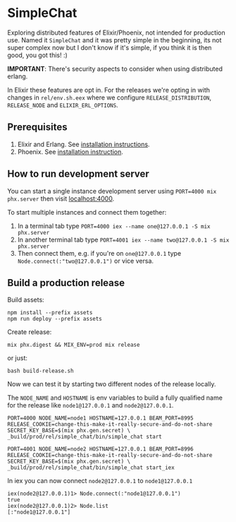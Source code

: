# SimpleChat

Exploring distributed features of Elixir/Phoenix, not intended for production use.
Named it `SimpleChat` and it was pretty simple in the beginning, its not super complex
now but I don't know if it's simple, if you think it is then good, you got this! :)

**IMPORTANT**: There's security aspects to consider when using distributed erlang.

In Elixir these features are opt in. For the releases we're opting in with changes in `rel/env.sh.eex`
where we configure `RELEASE_DISTRIBUTION`, `RELEASE_NODE` and `ELIXIR_ERL_OPTIONS`.

## Prerequisites
1. Elixir and Erlang. See [installation instructions](https://elixir-lang.org/install.html).
2. Phoenix. See [installation instruction](https://hexdocs.pm/phoenix/installation.html).

## How to run development server 
You can start a single instance development server using `PORT=4000 mix phx.server` then
visit [localhost:4000](http://localhost:4000).

To start multiple instances and connect them together:
1. In a terminal tab type `PORT=4000 iex --name one@127.0.0.1 -S mix phx.server`
2. In another terminal tab type `PORT=4001 iex --name two@127.0.0.1 -S mix phx.server`
3. Then connect them, e.g. if you're on `one@127.0.0.1` type `Node.connect(:"two@127.0.0.1")` or vice versa.

## Build a production release

Build assets:
```
npm install --prefix assets
npm run deploy --prefix assets
```
Create release:
```
mix phx.digest && MIX_ENV=prod mix release
```

or just:
```
bash build-release.sh
```

Now we can test it by starting two different nodes of the release locally. 

The `NODE_NAME` and `HOSTNAME` is env variables to build a fully qualified name for
the release like `node1@127.0.0.1` and `node2@127.0.0.1`.

```
PORT=4000 NODE_NAME=node1 HOSTNAME=127.0.0.1 BEAM_PORT=8995 RELEASE_COOKIE=change-this-make-it-really-secure-and-do-not-share SECRET_KEY_BASE=$(mix phx.gen.secret) \
_build/prod/rel/simple_chat/bin/simple_chat start
```

```
PORT=4001 NODE_NAME=node2 HOSTNAME=127.0.0.1 BEAM_PORT=8996 RELEASE_COOKIE=change-this-make-it-really-secure-and-do-not-share SECRET_KEY_BASE=$(mix phx.gen.secret) \
_build/prod/rel/simple_chat/bin/simple_chat start_iex
```

In iex you can now connect `node2@127.0.0.1` to `node1@127.0.0.1`
```
iex(node2@127.0.0.1)1> Node.connect(:"node1@127.0.0.1")
true
iex(node2@127.0.0.1)2> Node.list
[:"node1@127.0.0.1"]
``` 
